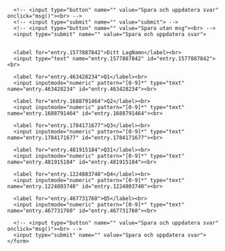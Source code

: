 <form id="gform" name="gform" target="hidden_iframe"
    onsubmit="submittedvalue=true;"
    action="https://docs.google.com/forms/d/e/1FAIpQLSfZ2DxUnDB-UcEO69HDKEjRgYNq4GFaVMZilW7TZTG2bqsO9A/formResponse?">
   
      <!-- <input type="button" name="" value="Spara och uppdatera svar" onclick="msg()"><br> -->
      <!-- <input type="submit" name="" value="submit"> -->
      <!-- <input type="button" name="" value="Spara utan msg"><br> -->
      <input type="submit" name="" value="Spara och uppdatera svar">

      
      <label for="entry.1577887842">Ditt LagNamn</label><br>
      <input type="text" name="entry.1577887842" id="entry.1577887842"><br>

      <label for="entry.463428234">Q1</label><br>
      <input inputmode="numeric" pattern="[0-9]*" type="text" name="entry.463428234" id="entry.463428234"><br>

      <label for="entry.1688791464">Q2</label><br>
      <input inputmode="numeric" pattern="[0-9]*" type="text" name="entry.1688791464" id="entry.1688791464"><br>

      <label for="entry.1784171677">Q3</label><br>
      <input inputmode="numeric" pattern="[0-9]*" type="text" name="entry.1784171677" id="entry.1784171677"><br>

      <label for="entry.481915184">Q31</label><br>
      <input inputmode="numeric" pattern="[0-9]*" type="text" name="entry.481915184" id="entry.481915184"><br>

      <label for="entry.1224803740">Q4</label><br>
      <input inputmode="numeric" pattern="[0-9]*" type="text" name="entry.1224803740" id="entry.1224803740"><br>

      <label for="entry.467731760">Q5</label><br>
      <input inputmode="numeric" pattern="[0-9]*" type="text" name="entry.467731760" id="entry.467731760"><br>
    
      <!-- <input type="button" name="" value="Spara och uppdatera svar" onclick="msg()"><br> -->
      <input type="submit" name="" value="Spara och uppdatera svar">
    </form>

<iframe name="hidden_iframe" id="hidden_iframe"
style="display:none;" onload="if(submitted){}"></iframe>

<script src="https://code.jquery.com/jquery-3.4.1.js"
  integrity="sha256-WpOohJOqMqqyKL9FccASB9O0KwACQJpFTUBLTYOVvVU="
  crossorigin="anonymous"></script>
<script type="text/javascript">
  var submitted = false;
</script>
<script>
function msg() {
  alert("Sparat till google, hitta en till!");
}
</script>
<!--
## Welcome to GitHub Pages
You can use the [editor on GitHub](https://github.com/skiquiz/hunt/edit/master/index.md) to maintain and preview the content for your website in Markdown files.

Whenever you commit to this repository, GitHub Pages will run [Jekyll](https://jekyllrb.com/) to rebuild the pages in your site, from the content in your Markdown files.

### Markdown

Markdown is a lightweight and easy-to-use syntax for styling your writing. It includes conventions for

```markdown
Syntax highlighted code block

# Header 1
## Header 2
### Header 3

- Bulleted
- List

1. Numbered
2. List

**Bold** and _Italic_ and `Code` text

[Link](url) and ![Image](src)
```
For more details see [GitHub Flavored Markdown](https://guides.github.com/features/mastering-markdown/).

### Jekyll Themes

Your Pages site will use the layout and styles from the Jekyll theme you have selected in your [repository settings](https://github.com/skiquiz/hunt/settings). The name of this theme is saved in the Jekyll `_config.yml` configuration file.

### Support or Contact

Having trouble with Pages? Check out our [documentation](https://help.github.com/categories/github-pages-basics/) or [contact support](https://github.com/contact) and we’ll help you sort it out.
-->
